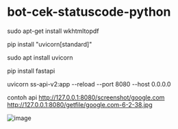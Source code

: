 # bot-cek-statuscode-python



sudo apt-get install wkhtmltopdf

pip install "uvicorn[standard]"

sudo apt install uvicorn

pip install fastapi

uvicorn ss-api-v2:app --reload --port 8080 --host 0.0.0.0


contoh api
http://127.0.0.1:8080/screenshot/google.com
http://127.0.0.1:8080/getfile/google.com-6-2-38.jpg

![image](https://github.com/agungsoboru/bot-cek-statuscode-python/blob/main/Capture.JPG)
